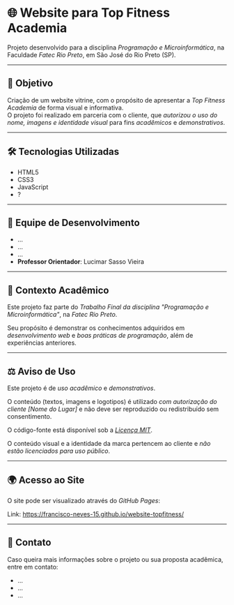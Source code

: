 # 🌐 Website para Top Fitness Academia

Projeto desenvolvido para a disciplina *Programação e Microinformática*, na Faculdade *Fatec Rio Preto*, em São José do Rio Preto (SP).

---

## 🎯 Objetivo
Criação de um website vitrine, com o propósito de apresentar a *Top Fitness Academia* de forma visual e informativa.  
O projeto foi realizado em parceria com o cliente, que *autorizou o uso do nome, imagens e identidade visual* para fins *acadêmicos* e *demonstrativos*.

---

## 🛠️ Tecnologias Utilizadas
- HTML5
- CSS3
- JavaScript
- ?

---

## 👥 Equipe de Desenvolvimento
- ...
- ...
- ...
- **Professor Orientador**: Lucimar Sasso Vieira

---

## 🏫 Contexto Acadêmico

Este projeto faz parte do *Trabalho Final da disciplina "Programação e Microinformática"*, na *Fatec Rio Preto*.

Seu propósito é demonstrar os conhecimentos adquiridos em *desenvolvimento web* e *boas práticas de programação*, além de experiências anteriores.

---

## ⚖️ Aviso de Uso
Este projeto é de *uso acadêmico* e *demonstrativos*.

O conteúdo (textos, imagens e logotipos) é utilizado *com autorização do cliente [Nome do Lugar]* e não deve ser reproduzido ou redistribuído sem consentimento.

O código-fonte está disponível sob a *[Licença MIT](./LICENSE)*.

O conteúdo visual e a identidade da marca pertencem ao cliente e *não estão licenciados para uso público*.

---

## 🌍 Acesso ao Site
O site pode ser visualizado através do *GitHub Pages*:

Link: https://francisco-neves-15.github.io/website-topfitness/

---

## 📩 Contato

Caso queira mais informações sobre o projeto ou sua proposta acadêmica, entre em contato:

- ...
- ...
- ...